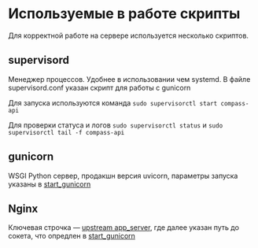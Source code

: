 # Используемые в работе скрипты
Для корректной работе на сервере используется несколько скриптов.

## supervisord
Менеджер процессов. Удобнее в использовании чем systemd. 
В файле supervisord.conf указан скрипт для работы с gunicorn

Для запуска используются команда
`sudo supervisorctl start compass-api`

Для проверки статуса и логов
`sudo supervisorctl status` и `sudo supervisorctl tail -f compass-api`

## gunicorn
WSGI Python сервер, продакшн версия uvicorn, параметры запуска указаны в <u>start_gunicorn</u>

## Nginx

Ключевая строчка — <u>upstream app_server</u>, где далее указан путь до сокета, что опредлен в <u>start_gunicorn</u>